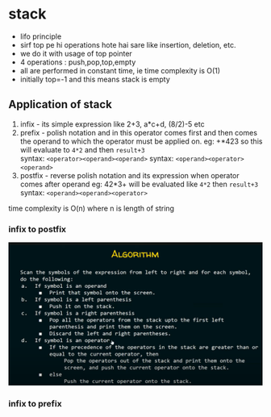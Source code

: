 # stack
- lifo principle
- sirf top pe hi operations hote hai sare like insertion, deletion, etc. 
- we do it with usage of top pointer 
- 4 operations : push,pop,top,empty
- all are performed in constant time, ie time complexity is O(1)
- initially top=-1 and this means stack is empty

## Application of stack
1. infix - its simple expression like 2+3, a*c+d, (8/2)-5 etc <br>
2. prefix - polish notation and in this operator comes first and then comes the operand to which the operator must be applied on. eg: +*423 so this will evaluate to `4*2` and then `result+3` <br>
syntax: `<operator><operand><operand>` 
syntax: `<operand><operator><operand>`
3. postfix - reverse polish notation and its expression when operator comes after operand eg: 42*3+ will be evaluated like `4*2` then `result+3` <br>
syntax: `<operand><operand><operator>`

time complexity is O(n) where n is length of string

### infix to postfix 

![infix to postfix evaluation](image.png)

### infix to prefix

